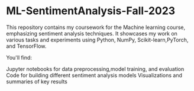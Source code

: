 # ML-SentimentAnalysis-Fall-2023
This repository contains my coursework for the Machine learning course, emphasizing sentiment analysis techniques. It showcases my work on various tasks and experiments using Python, NumPy, Scikit-learn,PyTorch, and TensorFlow.

You'll find:

Jupyter notebooks for data preprocessing,model training, and evaluation
Code for building different sentiment analysis models 
Visualizations and summaries of key results 
